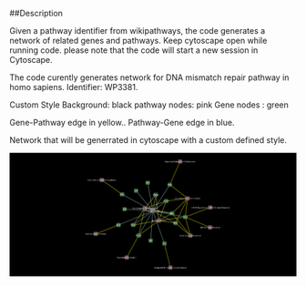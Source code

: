 ##Description

Given a pathway identifier from wikipathways, the code generates a network of related genes and pathways. 
Keep cytoscape open while running code. please note that the code will start a new session in Cytoscape. 

The code curently generates network for DNA mismatch repair pathway in homo sapiens. Identifier: WP3381.

Custom Style
Background: black
pathway nodes: pink
Gene nodes : green

Gene-Pathway edge in yellow..
Pathway-Gene edge in blue.

Network that will be generrated in cytoscape with a custom defined style.

![DNA mismatch repair network](pathway_network.png)
